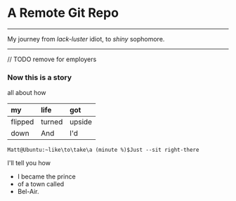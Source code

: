 # A Remote Git Repo
---
My journey from *lack-luster* idiot, to *shiny* sophomore.

---

// TODO remove for employers 

### Now this is a story
all about how

|my |life| got|
|:---|:---|:---|
|flipped|turned|upside|
|down|And|I'd|
```
Matt@Ubuntu:~like\to\take\a (minute %)$Just --sit right-there
```

I'll tell you how
* I became the prince
* of a town called
* Bel-Air.
